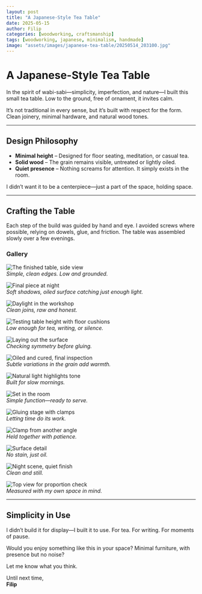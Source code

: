 ```yaml
---
layout: post
title: "A Japanese-Style Tea Table"
date: 2025-05-15
author: Filip
categories: [woodworking, craftsmanship]
tags: [woodworking, japanese, minimalism, handmade]
image: "assets/images/japanese-tea-table/20250514_203100.jpg"
---
```


# **A Japanese-Style Tea Table**  

In the spirit of wabi-sabi—simplicity, imperfection, and nature—I built this small tea table. Low to the ground, free of ornament, it invites calm.  

It’s not traditional in every sense, but it’s built with respect for the form. Clean joinery, minimal hardware, and natural wood tones.  

---

## **Design Philosophy**  

- **Minimal height** – Designed for floor seating, meditation, or casual tea.  
- **Solid wood** – The grain remains visible, untreated or lightly oiled.  
- **Quiet presence** – Nothing screams for attention. It simply exists in the room.  

I didn’t want it to be a centerpiece—just a part of the space, holding space.  

---

## **Crafting the Table**  

Each step of the build was guided by hand and eye. I avoided screws where possible, relying on dowels, glue, and friction. The table was assembled slowly over a few evenings.

### **Gallery**  

![The finished table, side view](/assets/images/japanese-tea-table/20250409_211605.jpg)  
*Simple, clean edges. Low and grounded.*

![Final piece at night](/assets/images/japanese-tea-table/20250409_211452.jpg)  
*Soft shadows, oiled surface catching just enough light.*

![Daylight in the workshop](/assets/images/japanese-tea-table/20250514_185342.jpg)  
*Clean joins, raw and honest.*

![Testing table height with floor cushions](/assets/images/japanese-tea-table/20250416_210226.jpg)  
*Low enough for tea, writing, or silence.*

![Laying out the surface](/assets/images/japanese-tea-table/20250409_203652.jpg)  
*Checking symmetry before gluing.*

![Oiled and cured, final inspection](/assets/images/japanese-tea-table/20250514_192615.jpg)  
*Subtle variations in the grain add warmth.*

![Natural light highlights tone](/assets/images/japanese-tea-table/20250514_102103.jpg)  
*Built for slow mornings.*

![Set in the room](/assets/images/japanese-tea-table/20250514_183627.jpg)  
*Simple function—ready to serve.*

![Gluing stage with clamps](/assets/images/japanese-tea-table/20250508_161021.jpg)  
*Letting time do its work.*

![Clamp from another angle](/assets/images/japanese-tea-table/20250508_161019.jpg)  
*Held together with patience.*

![Surface detail](/assets/images/japanese-tea-table/20250409_203656.jpg)  
*No stain, just oil.*

![Night scene, quiet finish](/assets/images/japanese-tea-table/20250514_203100.jpg)  
*Clean and still.*

![Top view for proportion check](/assets/images/japanese-tea-table/20250416_210217.jpg)  
*Measured with my own space in mind.*

---

## **Simplicity in Use**  

I didn’t build it for display—I built it to use. For tea. For writing. For moments of pause.  

Would you enjoy something like this in your space? Minimal furniture, with presence but no noise?

Let me know what you think.  

Until next time,  
**Filip**

